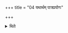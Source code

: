+++
title = "04 यथार्थम् पात्रप्रयोगः"

+++

<details><summary>थिते</summary>

यथार्थं पात्रप्रयोगः ४
</details>
